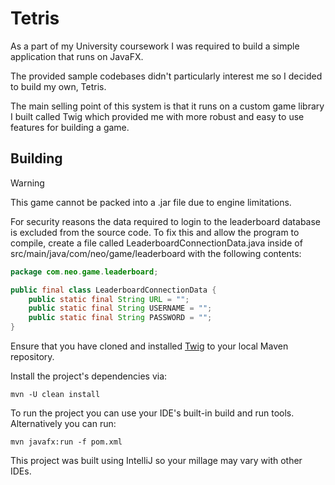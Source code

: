# Tetris

As a part of my University coursework I was required to build a simple application that runs on JavaFX.

The provided sample codebases didn't particularly interest me so I decided to build my own, Tetris.

The main selling point of this system is that it runs on a custom game library I built called Twig which provided me
with
more robust and easy to use features for building a game.

## Building

> [!WARNING]  
> This game cannot be packed into a .jar file due to engine limitations.

For security reasons the data required to login to the leaderboard database is excluded from the source code. 
To fix this and allow the program to compile, create a file called LeaderboardConnectionData.java inside of
src/main/java/com/neo/game/leaderboard with the following contents:
```java
package com.neo.game.leaderboard;

public final class LeaderboardConnectionData {
    public static final String URL = "";
    public static final String USERNAME = "";
    public static final String PASSWORD = "";
}
```

Ensure that you have cloned and installed [Twig](https://github.com/jds691/Twig) to your local Maven repository.

Install the project's dependencies via:

```
mvn -U clean install
```

To run the project you can use your IDE's built-in build and run tools. Alternatively you can run:

```
mvn javafx:run -f pom.xml
```

This project was built using IntelliJ so your millage may vary with other IDEs.
